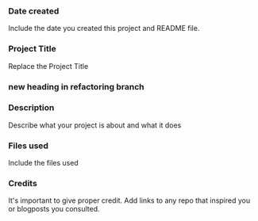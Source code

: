 ### Date created
Include the date you created this project and README file.

### Project Title
Replace the Project Title

### new heading in refactoring branch

### Description
Describe what your project is about and what it does

### Files used
Include the files used

### Credits
It's important to give proper credit. Add links to any repo that inspired you or blogposts you consulted.

